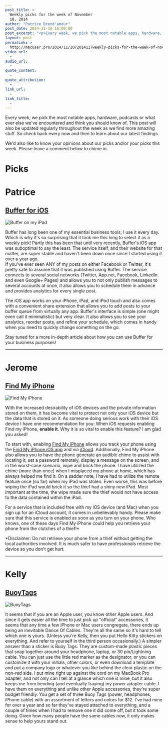 ```yaml
---
post_title: >
  Weekly picks for the week of November
  10, 2014
author: "Patrice Brend'amour"
post_date: 2014-11-10 16:00:00
post_excerpt: "<p>Every week, we pick the most notable apps, hardware, podcasts or what ever else we've encountered and think you should know of. This post will also be updated regularly throughout the week as we find more amazing stuff. So check back every now and then to learn about our latest findings.</p><p>This weeks picks:</p><ul><li>Buffer app for iOS</li><li>Find My iPhone</li><li>BuoyTags</li></ul>"
layout: post
permalink: >
  http://macuser.pro/2014/11/10/2014117weekly-picks-for-the-week-of-november-10-2014/
video_url:
  - 
audio_url:
  - 
quote_content:
  - 
quote_attribution:
  - 
link_url:
  - 
link_title:
  - 
---
```

Every week, we pick the most notable apps, hardware, podcasts or what ever else we've encountered and think you should know of. This post will also be updated regularly throughout the week as we find more amazing stuff. So check back every now and then to learn about our latest findings.

We'd also like to know your opinions about our picks and/or your picks this week. Please leave a comment below to chime in.

# Picks
# Patrice
## [Buffer for iOS](https://itunes.apple.com/us/app/buffer-for-social-media-twitter/id490474324?mt=8&uo=4&at=1l3vb3F)

![Buffer on my iPad][buffer]

Buffer has long been one of my essential business tools; I use it every day. Which is why it's so surprising that it took me this long to select it as a weekly pick! Partly this has been that until very recently, Buffer's iOS app was suboptimal to say the least. The service itself, and their website for that matter, are super stable and haven't been down once since I started using it over a year ago.  
If you've ever seen ANY of my posts on either Facebook or Twitter, it's pretty safe to assume that it was published using Buffer. The service connects to several social networks (Twitter, App.net, Facebook, LinkedIn and even Google+ Pages) and allows you to not only publish messages to several accounts at once, it also allows you to schedule them in advance and provides analytics for every single post. 

The iOS app works on your iPhone, iPad, and iPod touch and also comes with a convenient share extension that allows you to add posts to your buffer queue from virtually any app. Buffer's interface is simple (one might even call it minimalistic) but very clear. It also allows you to see your analytics, reorder posts, and refine your schedule, which comes in handy when you need to quickly change something on the go.

Stay tuned for a more in-depth article about how you can use Buffer for your business purposes!

***

# Jerome
## [Find My iPhone](https://www.apple.com/icloud/find-my-iphone.html "link to find my iPhone")
![Find My iPhone][findmyiphone]

With the increased desirability of iOS devices and the private information stored on them, it has become vital to protect not only your iOS device but the data that is stored on it.  As someone doing serious work with their iOS device I have one recommendation for you:  When iOS requests enabling Find my iPhone, **enable it**.  Why it is so vital to enable this feature? I am glad you asked!

To start with, enabling [Find My iPhone](https://www.apple.com/icloud/find-my-iphone.html "link to find my iPhone") allows you track your phone using the [Find My iPhone iOS app](https://itunes.apple.com/us/app/find-my-iphone/id376101648?mt=8 "link to the find my iphone app") and via [iCloud](https://itunes.apple.com/us/app/find-my-iphone/id376101648?mt=8 "link to iCloud"). Additionally, Find My iPhone also allows you to have the phone generate an audible chime to assist with locating it, set a password remotely, display a message on the screen, and in the worst-case scenario, wipe and brick the phone. I have utilized the chime (more than once) when I misplaced my phone at home, which has always helped me find it. On a sadder note, I have had to utilize the remote feature once (so far) when my iPad was stolen.  Even worse, this was before wiping the iPad would brick it so the thief had a shiny new iPad. Most important at the time, the wipe made sure the thief would not have access to the data contained within the iPad.  

For a service that is included free with my iOS device (and Mac) when you sign up for an iCloud account, it comes in unbelievably handy. Please make sure that this service is enabled as soon as you turn on your phone.  Who knows, one of these days Find My iPhone could help you retrieve your phone from the clutches of a thief!*  

*Disclaimer:  Do not retrieve your phone from a thief without getting the local authorities involved. It is much safer to have professionals retrieve the device so you don't get hurt.

***

# Kelly

## [BuoyTags](https://buoytags.com "link to the Buoy Tags site")
![BuoyTags][btags]

It seems that if you are an Apple user, you know other Apple users. And since it gets easier all the time to just pick up "official" accessories, it seems that any time a few iPhone or Mac users congregate, there ends up being an inevitable Dance Of Cables. They're all the same so it's hard to tell which one is yours. (Unless you're Kelly, then you put Hello Kitty stickers on everything. And refer to yourself in the third person occasionally.) A simpler answer than a sticker is Buoy Tags. They are custom-made plastic pieces that snap together around your headphone, laptop, or 30 pin/Lightning cable. You can just use the little red marker as the designator, or you can customize it with your initials, other colors, or even download a template and put a company logo or whatever you like behind the clear plastic on the non-red side. I put mine right up against the cord on my MacBook Pro adapter, and not only can I tell at a glance which one is mine, but it also keeps me from bending (and eventually fraying) my power adapter cable. I have them on everything and unlike other Apple accessories, they're super budget friendly. You get a set of three Buoy Tags (power, headphones, iPhone cable) with an assortment of letters and colors for $12. I've had mine for over a year and so far they've stayed attached to everything, and a couple of times when I had to remove one it did come off, but it took some doing. Given how many people have the same cables now, it only makes sense to help yours stand out.

[BuoyTags]: http://buoytags.com
[buffer]: /wp-content/uploads/2014/11/buffer_ipad.png
[btags]: /wp-content/uploads/2014/11/buoytags.jpg
[findmyiphone]: /wp-content/uploads/2014/11/images.jpeg